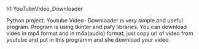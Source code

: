 h1 YouTubeVideo_Downloader

Python project. Youtube Video- Downloader is very simple and useful program. Program is using tkinter and pafy libraries. 
You can download video in   mp4 format and in m4a(audio) format, just copy url of video from youtube and put in this programm and she download your video.
